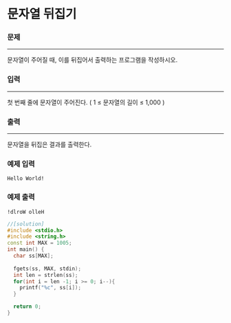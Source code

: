 # 문자열 뒤집기

### 문제

------

문자열이 주어질 때, 이를 뒤집어서 출력하는 프로그램을 작성하시오. 

### 입력

------

첫 번째 줄에 문자열이 주어진다. ( 1 ≤ 문자열의 길이 ≤ 1,000 ) 

### 출력

------

문자열을 뒤집은 결과를 출력한다.

 

### 예제 입력

```
Hello World!
```

### 예제 출력

```
!dlroW olleH
```

 

```c++
//[solution]
#include <stdio.h>
#include <string.h>
const int MAX = 1005;
int main() {
  char ss[MAX];
  
  fgets(ss, MAX, stdin);
  int len = strlen(ss);
  for(int i = len -1; i >= 0; i--){
    printf("%c", ss[i]);
  }

  return 0;
}
```

